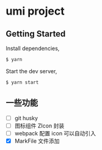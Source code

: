 # umi project

## Getting Started

Install dependencies,

```bash
$ yarn
```

Start the dev server,

```bash
$ yarn start
```

## 一些功能
- [ ] git husky
- [ ] 图标组件 ZIcon 封装
- [ ] webpack 配置 icon 可以自动引入
- [x] MarkFile 文件添加
